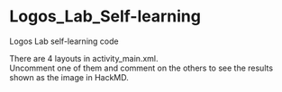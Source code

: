 # Logos_Lab_Self-learning
Logos Lab self-learning code

There are 4 layouts in activity_main.xml. <br/>
Uncomment one of them and comment on the others to see the results shown as the image in HackMD.
